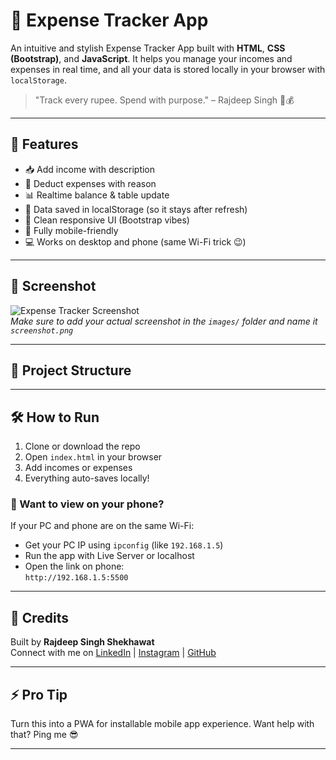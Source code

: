 # 💸 Expense Tracker App

An intuitive and stylish Expense Tracker App built with **HTML**, **CSS (Bootstrap)**, and **JavaScript**. It helps you manage your incomes and expenses in real time, and all your data is stored locally in your browser with `localStorage`.

> "Track every rupee. Spend with purpose." – Rajdeep Singh 🧠💰

---

## 🚀 Features

- 📥 Add income with description
- 💸 Deduct expenses with reason
- 📊 Realtime balance & table update
- 💾 Data saved in localStorage (so it stays after refresh)
- 🎨 Clean responsive UI (Bootstrap vibes)
- 📱 Fully mobile-friendly
- 💻 Works on desktop and phone (same Wi-Fi trick 😉)

---

## 📸 Screenshot

![Expense Tracker Screenshot](./images/screenshot.png)  
*Make sure to add your actual screenshot in the `images/` folder and name it `screenshot.png`*

---

## 📂 Project Structure

---

## 🛠️ How to Run

1. Clone or download the repo
2. Open `index.html` in your browser
3. Add incomes or expenses
4. Everything auto-saves locally!

### 📱 Want to view on your phone?

If your PC and phone are on the same Wi-Fi:
- Get your PC IP using `ipconfig` (like `192.168.1.5`)
- Run the app with Live Server or localhost
- Open the link on phone:  
  `http://192.168.1.5:5500`

---

## 🙌 Credits

Built by **Rajdeep Singh Shekhawat**  
Connect with me on [LinkedIn](#) | [Instagram](#___rajdeep_singh_shekhawat__) | [GitHub](#)

---

## ⚡ Pro Tip

Turn this into a PWA for installable mobile app experience.
Want help with that? Ping me 😎

---


